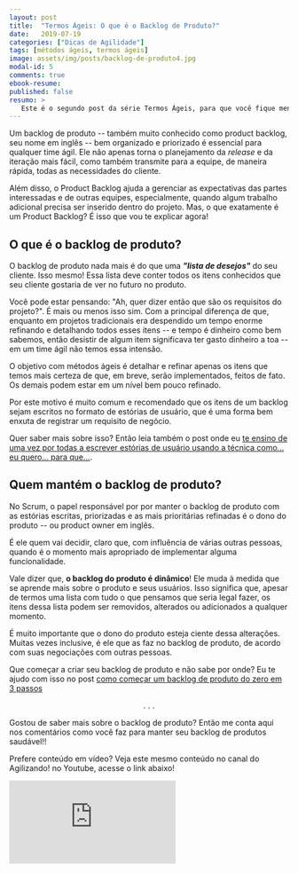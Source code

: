 ```yaml
---
layout: post
title:  "Termos Ágeis: O que é o Backlog de Produto?"
date:   2019-07-19
categories: ["Dicas de Agilidade"]
tags: [métodos ágeis, termos ágeis]
image: assets/img/posts/backlog-de-produto4.jpg
modal-id: 5
comments: true
ebook-resume:
published: false
resumo: >
   Este é o segundo post da série Termos Ágeis, para que você fique menos perdido nas rodinhas de agilidade. Hoje eu vou te explicar o que é o Backlog de Produto e qual sua importância para times ágeis.
---
```

Um backlog de produto -- também muito conhecido como product backlog, seu nome em inglês -- bem organizado e priorizado é essencial para qualquer time ágil. Ele não apenas torna o planejamento da *release* e da iteração mais fácil, como também transmite para a equipe, de maneira rápida, todas as necessidades do cliente.

Além disso, o Product Backlog ajuda a gerenciar as expectativas das partes interessadas e de outras equipes, especialmente, quando algum trabalho adicional precisa ser inserido dentro do projeto. Mas, o que exatamente é um Product Backlog? É isso que vou te explicar agora!

## O que é o backlog de produto?
O backlog de produto nada mais é do que uma **_"lista de desejos"_** do seu cliente. Isso mesmo! Essa lista deve conter todos os itens conhecidos que seu cliente gostaria de ver no futuro no produto.

Você pode estar pensando: "Ah, quer dizer então que são os requisitos do projeto?". É mais ou menos isso sim. Com a principal diferença de que, enquanto em projetos tradicionais era despendido um tempo enorme refinando e detalhando todos esses itens -- e tempo é dinheiro como bem sabemos, então desistir de algum item significava ter gasto dinheiro a toa -- em um time ágil não temos essa intensão.

O objetivo com métodos ágeis é detalhar e refinar apenas os itens que temos mais certeza de que, em breve, serão implementados, feitos de fato. Os demais podem estar em um nível bem pouco refinado.

Por este motivo é muito comum e recomendado que os itens de um backlog sejam escritos no formato de estórias de usuário, que é uma forma bem enxuta de registrar um requisito de negócio.

Quer saber mais sobre isso? Então leia também o post onde eu <a target="_blank" href="/articles/aprenda-como-escrever-estorias-de-usuario-com-a-tecnica-como-eu-quero-para-que">te ensino de uma vez por todas a escrever estórias de usuário usando a técnica como... eu quero... para que...</a>.


## Quem mantém o backlog de produto?

No Scrum, o papel responsável por por manter o backlog de produto com as estórias escritas, priorizadas e as mais prioritárias refinadas é o dono do produto -- ou product owner em inglês.

É ele quem vai decidir, claro que, com influência de várias outras pessoas, quando é o momento mais apropriado de implementar alguma funcionalidade.

Vale dizer que, **o backlog do produto é dinâmico**! Ele muda à medida que se aprende mais sobre o produto e seus usuários. Isso significa que, apesar de termos uma lista com tudo o que pensamos que seria legal fazer, os itens dessa lista podem ser removidos, alterados ou adicionados a qualquer momento.

É muito importante que o dono do produto esteja ciente dessa alterações. Muitas vezes inclusive, é ele que as faz no backlog de produto, de acordo com suas negociações com outras pessoas.

Que começar a criar seu backlog de produto e não sabe por onde? Eu te ajudo com isso no post <a target="_blank" href="/articles/backlog-de-produto-comece-o-seu">como começar um backlog de produto do zero em 3 passos</a>

<p><center>. . .</center></p>

Gostou de saber mais sobre o backlog de produto? Então me conta aqui nos comentários como você faz para manter seu backlog de produtos saudável!!

Prefere conteúdo em vídeo? Veja este mesmo conteúdo no canal do Agilizando! no Youtube, acesse o link abaixo!

<div class="row">
  <div class="col-md-2"></div>
  <div class="col-md-8">
      <div class="portfolio-item">
        <div class="video-container">
          <iframe src="https://www.youtube.com/embed/OhDAixrHNhw" frameborder="0" allow="accelerometer; autoplay; encrypted-media; gyroscope; picture-in-picture" allowfullscreen></iframe>
        </div>
      </div>
  </div>
  <div class="col-md-2"></div>
</div>